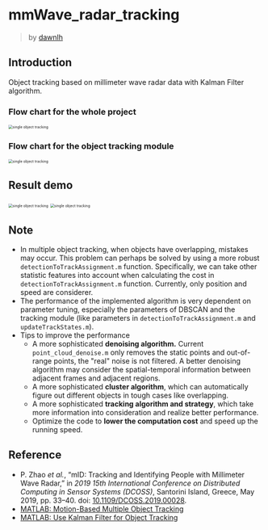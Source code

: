 # mmWave_radar_tracking

> by [dawnlh](https://github.com/dawnlh)

## Introduction

Object tracking based on millimeter wave radar data with Kalman Filter algorithm. 

### Flow chart for the whole project

<img src="_asset/flow_chart.png" alt="single object tracking" style="zoom: 50%;" />



### Flow chart for the object tracking module

<img src="_asset/tracking_flow.png" alt="single object tracking" style="zoom: 50%;" />

## Result demo

<img src="_asset/SOT.jpg" alt="single object tracking" style="zoom: 50%;" />

<img src="_asset/MOT.jpg" alt="single object tracking" style="zoom: 50%;" />

## Note

- In multiple object tracking, when objects have overlapping, mistakes may occur. This problem can perhaps be solved by using a more robust `detectionToTrackAssignment.m` function. Specifically, we can take other statistic features into account when calculating the cost in `detectionToTrackAssignment.m` function. Currently, only position and  speed are considerer.
- The performance of the implemented algorithm is very dependent on parameter tuning, especially the parameters of DBSCAN and the tracking module (like parameters in `detectionToTrackAssignment.m` and `updateTrackStates.m`).
- Tips to improve the performance
  - A more sophisticated **denoising algorithm.** Current `point_cloud_denoise.m` only removes the static points and out-of-range points, the "real" noise is not filtered. A better denoising algorithm may consider the spatial-temporal information between adjacent frames and adjacent regions.
  - A more sophisticated **cluster algorithm**, which can automatically figure out different objects in tough cases like overlapping.
  - A more sophisticated **tracking algorithm and strategy**, which take more information into consideration and realize better performance.
  - Optimize the code to **lower the computation cost** and speed up the running speed.



## Reference

- P. Zhao *et al.*, “mID: Tracking and Identifying People with Millimeter Wave Radar,” in *2019 15th International Conference on Distributed Computing in Sensor Systems (DCOSS)*, Santorini Island, Greece, May 2019, pp. 33–40. doi: [10.1109/DCOSS.2019.00028](https://doi.org/10.1109/DCOSS.2019.00028).
- [MATLAB: Motion-Based Multiple Object Tracking](https://ww2.mathworks.cn/help/vision/ug/motion-based-multiple-object-tracking.html)
- [MATLAB: Use Kalman Filter for Object Tracking](https://ww2.mathworks.cn/help/vision/ug/using-kalman-filter-for-object-tracking.html)
